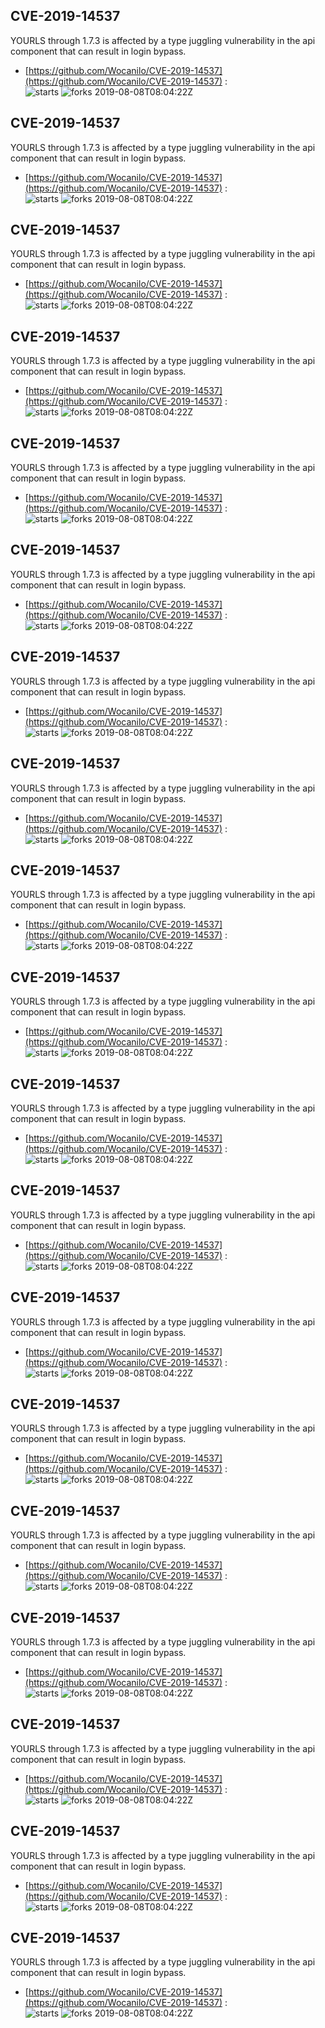 ## CVE-2019-14537
 YOURLS through 1.7.3 is affected by a type juggling vulnerability in the api component that can result in login bypass.

- [https://github.com/Wocanilo/CVE-2019-14537](https://github.com/Wocanilo/CVE-2019-14537) :  
![starts](https://img.shields.io/github/stars/Wocanilo/CVE-2019-14537.svg) 
![forks](https://img.shields.io/github/forks/Wocanilo/CVE-2019-14537.svg) 
2019-08-08T08:04:22Z

## CVE-2019-14537
 YOURLS through 1.7.3 is affected by a type juggling vulnerability in the api component that can result in login bypass.

- [https://github.com/Wocanilo/CVE-2019-14537](https://github.com/Wocanilo/CVE-2019-14537) :  
![starts](https://img.shields.io/github/stars/Wocanilo/CVE-2019-14537.svg) 
![forks](https://img.shields.io/github/forks/Wocanilo/CVE-2019-14537.svg) 
2019-08-08T08:04:22Z

## CVE-2019-14537
 YOURLS through 1.7.3 is affected by a type juggling vulnerability in the api component that can result in login bypass.

- [https://github.com/Wocanilo/CVE-2019-14537](https://github.com/Wocanilo/CVE-2019-14537) :  
![starts](https://img.shields.io/github/stars/Wocanilo/CVE-2019-14537.svg) 
![forks](https://img.shields.io/github/forks/Wocanilo/CVE-2019-14537.svg) 
2019-08-08T08:04:22Z

## CVE-2019-14537
 YOURLS through 1.7.3 is affected by a type juggling vulnerability in the api component that can result in login bypass.

- [https://github.com/Wocanilo/CVE-2019-14537](https://github.com/Wocanilo/CVE-2019-14537) :  
![starts](https://img.shields.io/github/stars/Wocanilo/CVE-2019-14537.svg) 
![forks](https://img.shields.io/github/forks/Wocanilo/CVE-2019-14537.svg) 
2019-08-08T08:04:22Z

## CVE-2019-14537
 YOURLS through 1.7.3 is affected by a type juggling vulnerability in the api component that can result in login bypass.

- [https://github.com/Wocanilo/CVE-2019-14537](https://github.com/Wocanilo/CVE-2019-14537) :  
![starts](https://img.shields.io/github/stars/Wocanilo/CVE-2019-14537.svg) 
![forks](https://img.shields.io/github/forks/Wocanilo/CVE-2019-14537.svg) 
2019-08-08T08:04:22Z

## CVE-2019-14537
 YOURLS through 1.7.3 is affected by a type juggling vulnerability in the api component that can result in login bypass.

- [https://github.com/Wocanilo/CVE-2019-14537](https://github.com/Wocanilo/CVE-2019-14537) :  
![starts](https://img.shields.io/github/stars/Wocanilo/CVE-2019-14537.svg) 
![forks](https://img.shields.io/github/forks/Wocanilo/CVE-2019-14537.svg) 
2019-08-08T08:04:22Z

## CVE-2019-14537
 YOURLS through 1.7.3 is affected by a type juggling vulnerability in the api component that can result in login bypass.

- [https://github.com/Wocanilo/CVE-2019-14537](https://github.com/Wocanilo/CVE-2019-14537) :  
![starts](https://img.shields.io/github/stars/Wocanilo/CVE-2019-14537.svg) 
![forks](https://img.shields.io/github/forks/Wocanilo/CVE-2019-14537.svg) 
2019-08-08T08:04:22Z

## CVE-2019-14537
 YOURLS through 1.7.3 is affected by a type juggling vulnerability in the api component that can result in login bypass.

- [https://github.com/Wocanilo/CVE-2019-14537](https://github.com/Wocanilo/CVE-2019-14537) :  
![starts](https://img.shields.io/github/stars/Wocanilo/CVE-2019-14537.svg) 
![forks](https://img.shields.io/github/forks/Wocanilo/CVE-2019-14537.svg) 
2019-08-08T08:04:22Z

## CVE-2019-14537
 YOURLS through 1.7.3 is affected by a type juggling vulnerability in the api component that can result in login bypass.

- [https://github.com/Wocanilo/CVE-2019-14537](https://github.com/Wocanilo/CVE-2019-14537) :  
![starts](https://img.shields.io/github/stars/Wocanilo/CVE-2019-14537.svg) 
![forks](https://img.shields.io/github/forks/Wocanilo/CVE-2019-14537.svg) 
2019-08-08T08:04:22Z

## CVE-2019-14537
 YOURLS through 1.7.3 is affected by a type juggling vulnerability in the api component that can result in login bypass.

- [https://github.com/Wocanilo/CVE-2019-14537](https://github.com/Wocanilo/CVE-2019-14537) :  
![starts](https://img.shields.io/github/stars/Wocanilo/CVE-2019-14537.svg) 
![forks](https://img.shields.io/github/forks/Wocanilo/CVE-2019-14537.svg) 
2019-08-08T08:04:22Z

## CVE-2019-14537
 YOURLS through 1.7.3 is affected by a type juggling vulnerability in the api component that can result in login bypass.

- [https://github.com/Wocanilo/CVE-2019-14537](https://github.com/Wocanilo/CVE-2019-14537) :  
![starts](https://img.shields.io/github/stars/Wocanilo/CVE-2019-14537.svg) 
![forks](https://img.shields.io/github/forks/Wocanilo/CVE-2019-14537.svg) 
2019-08-08T08:04:22Z

## CVE-2019-14537
 YOURLS through 1.7.3 is affected by a type juggling vulnerability in the api component that can result in login bypass.

- [https://github.com/Wocanilo/CVE-2019-14537](https://github.com/Wocanilo/CVE-2019-14537) :  
![starts](https://img.shields.io/github/stars/Wocanilo/CVE-2019-14537.svg) 
![forks](https://img.shields.io/github/forks/Wocanilo/CVE-2019-14537.svg) 
2019-08-08T08:04:22Z

## CVE-2019-14537
 YOURLS through 1.7.3 is affected by a type juggling vulnerability in the api component that can result in login bypass.

- [https://github.com/Wocanilo/CVE-2019-14537](https://github.com/Wocanilo/CVE-2019-14537) :  
![starts](https://img.shields.io/github/stars/Wocanilo/CVE-2019-14537.svg) 
![forks](https://img.shields.io/github/forks/Wocanilo/CVE-2019-14537.svg) 
2019-08-08T08:04:22Z

## CVE-2019-14537
 YOURLS through 1.7.3 is affected by a type juggling vulnerability in the api component that can result in login bypass.

- [https://github.com/Wocanilo/CVE-2019-14537](https://github.com/Wocanilo/CVE-2019-14537) :  
![starts](https://img.shields.io/github/stars/Wocanilo/CVE-2019-14537.svg) 
![forks](https://img.shields.io/github/forks/Wocanilo/CVE-2019-14537.svg) 
2019-08-08T08:04:22Z

## CVE-2019-14537
 YOURLS through 1.7.3 is affected by a type juggling vulnerability in the api component that can result in login bypass.

- [https://github.com/Wocanilo/CVE-2019-14537](https://github.com/Wocanilo/CVE-2019-14537) :  
![starts](https://img.shields.io/github/stars/Wocanilo/CVE-2019-14537.svg) 
![forks](https://img.shields.io/github/forks/Wocanilo/CVE-2019-14537.svg) 
2019-08-08T08:04:22Z

## CVE-2019-14537
 YOURLS through 1.7.3 is affected by a type juggling vulnerability in the api component that can result in login bypass.

- [https://github.com/Wocanilo/CVE-2019-14537](https://github.com/Wocanilo/CVE-2019-14537) :  
![starts](https://img.shields.io/github/stars/Wocanilo/CVE-2019-14537.svg) 
![forks](https://img.shields.io/github/forks/Wocanilo/CVE-2019-14537.svg) 
2019-08-08T08:04:22Z

## CVE-2019-14537
 YOURLS through 1.7.3 is affected by a type juggling vulnerability in the api component that can result in login bypass.

- [https://github.com/Wocanilo/CVE-2019-14537](https://github.com/Wocanilo/CVE-2019-14537) :  
![starts](https://img.shields.io/github/stars/Wocanilo/CVE-2019-14537.svg) 
![forks](https://img.shields.io/github/forks/Wocanilo/CVE-2019-14537.svg) 
2019-08-08T08:04:22Z

## CVE-2019-14537
 YOURLS through 1.7.3 is affected by a type juggling vulnerability in the api component that can result in login bypass.

- [https://github.com/Wocanilo/CVE-2019-14537](https://github.com/Wocanilo/CVE-2019-14537) :  
![starts](https://img.shields.io/github/stars/Wocanilo/CVE-2019-14537.svg) 
![forks](https://img.shields.io/github/forks/Wocanilo/CVE-2019-14537.svg) 
2019-08-08T08:04:22Z

## CVE-2019-14537
 YOURLS through 1.7.3 is affected by a type juggling vulnerability in the api component that can result in login bypass.

- [https://github.com/Wocanilo/CVE-2019-14537](https://github.com/Wocanilo/CVE-2019-14537) :  
![starts](https://img.shields.io/github/stars/Wocanilo/CVE-2019-14537.svg) 
![forks](https://img.shields.io/github/forks/Wocanilo/CVE-2019-14537.svg) 
2019-08-08T08:04:22Z


